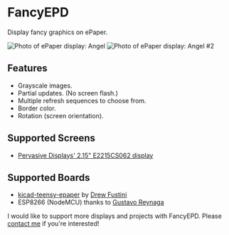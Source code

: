 # FancyEPD
Display fancy graphics on ePaper.

![Photo of ePaper display: Angel](https://raw.githubusercontent.com/zkarcher/FancyEPD/master/images/angel_small.jpg) ![Photo of ePaper display: Angel #2](https://raw.githubusercontent.com/zkarcher/FancyEPD/master/images/angel2_small.jpg)

## Features
* Grayscale images.
* Partial updates. (No screen flash.)
* Multiple refresh sequences to choose from.
* Border color.
* Rotation (screen orientation).

## Supported Screens
* [Pervasive Displays' 2.15" E2215CS062 display](http://www.digikey.com/product-detail/en/pervasive-displays/E2215CS062/E2215CS062-ND/5975949)

## Supported Boards
*  [kicad-teensy-epaper](https://github.com/pdp7/kicad-teensy-epaper) by [Drew Fustini](https://github.com/pdp7)
* ESP8266 (NodeMCU) thanks to [Gustavo Reynaga](https://github.com/hulkco)

I would like to support more displays and projects with FancyEPD. Please [contact me](http://controlzinc.com/) if you're interested!
